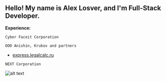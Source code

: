 ## Hello! My name is Alex Losver, and I'm Full-Stack Developer.

**Experience:**
    
```Cyber Faceit Corporation```

```ООО Anishin, Krukov and partners```

- [express.legalcalc.ru](https://express.legalcalc.ru/)


```NEXT Corporation```


![alt text](https://github.com/AlexLovser/alexlovser/blob/main/Frame32.png?raw=true)
